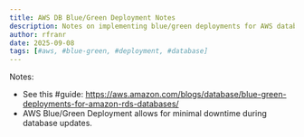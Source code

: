 ```yaml
---
title: AWS DB Blue/Green Deployment Notes
description: Notes on implementing blue/green deployments for AWS databases.
author: rfranr
date: 2025-09-08
tags: [#aws, #blue-green, #deployment, #database]
---
```


Notes:
- See this #guide: https://aws.amazon.com/blogs/database/blue-green-deployments-for-amazon-rds-databases/
- AWS Blue/Green Deployment allows for minimal downtime during database updates. 
